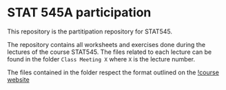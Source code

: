 # STAT 545A participation
This repository is the partitipation repository for STAT545. 

The repository contains all worksheets and exercises done during the lectures of the course STAT545. The files related to each lecture can be found in the folder `Class Meeting X` where `X` is the lecture number.

The files contained in the folder respect the format outlined on the [!course website](https://stat545.stat.ubc.ca/evaluation/participation/)
